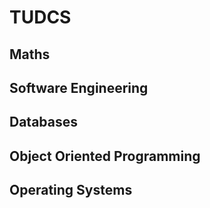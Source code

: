 # TUDCS

## Maths

## Software Engineering

## Databases

## Object Oriented Programming

## Operating Systems
